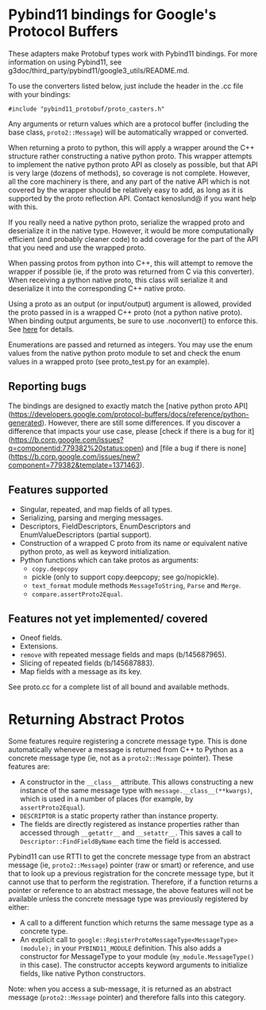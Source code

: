 # Pybind11 bindings for Google's Protocol Buffers

These adapters make Protobuf types work with Pybind11 bindings. For more
information on using Pybind11, see
g3doc/third_party/pybind11/google3_utils/README.md.

To use the converters listed below, just include the header
in the .cc file with your bindings:

```
#include "pybind11_protobuf/proto_casters.h"
```
Any arguments or return values which are a protocol buffer (including the base
class, `proto2::Message`) will be automatically wrapped or converted.

When returning a proto to python, this will apply a wrapper around the C++
structure rather constructing a native python proto. This wrapper attempts to
implement the native python proto API as closely as possible, but that API is
very large (dozens of methods), so coverage is not complete. However, all
the core machinery is there, and any part of the native API which is not covered
by the wrapper should be relatively easy to add, as long as it is supported by
the proto reflection API. Contact kenoslund@ if you want help with this.

If you really need a native python proto, serialize the wrapped proto and
deserialize it in the native type. However, it would be more computationally
efficient (and probably cleaner code) to add coverage for the part of the API
that you need and use the wrapped proto.

When passing protos from python into C++, this will attempt to remove the
wrapper if possible (ie, if the proto was returned from C via this converter).
When receiving a python native proto, this class will serialize it and
deserialize it into the corresponding C++ native proto.

Using a proto as an output (or input/output) argument is allowed, provided
the proto passed in is a wrapped C++ proto (not a python native proto).
When binding output arguments, be sure to use .noconvert() to enforce this.
See [here](https://pybind11.readthedocs.io/en/stable/advanced/functions.html#non-converting-arguments)
for details.

Enumerations are passed and returned as integers. You may use the enum values
from the native python proto module to set and check the enum values in a
wrapped proto (see proto_test.py for an example).

## Reporting bugs

The bindings are designed to exactly match the [native python proto API]
(https://developers.google.com/protocol-buffers/docs/reference/python-generated).
However, there are still some differences. If you discover a difference that
impacts your use case, please [check if there is a bug for it]
(https://b.corp.google.com/issues?q=componentid:779382%20status:open)
and [file a bug if there is none]
(https://b.corp.google.com/issues/new?component=779382&template=1371463).

## Features supported

- Singular, repeated, and map fields of all types.
- Serializing, parsing and merging messages.
- Descriptors, FieldDescriptors, EnumDescriptors and EnumValueDescriptors
  (partial support).
- Construction of a wrapped C proto from its name or equivalent native python
  proto, as well as keyword initialization.
- Python functions which can take protos as arguments:
  - `copy.deepcopy`
  - pickle (only to support copy.deepcopy; see go/nopickle).
  - `text_format` module methods `MessageToString`, `Parse` and `Merge`.
  - `compare.assertProto2Equal`.

## Features not yet implemented/ covered

- Oneof fields.
- Extensions.
- `remove` with repeated message fields and maps (b/145687965).
- Slicing of repeated fields (b/145687883).
- Map fields with a message as its key.

See proto.cc for a complete list of all bound and available methods.

# Returning Abstract Protos

Some features require registering a concrete message type. This is done
automatically whenever a message is returned from C++ to Python as a concrete
message type (ie, not as a `proto2::Message` pointer). These features are:

- A constructor in the `__class__` attribute. This allows constructing a new
  instance of the same message type with `message.__class__(**kwargs)`, which
  is used in a number of places (for example, by `assertProto2Equal`).
- `DESCRIPTOR` is a static property rather than instance property.
- The fields are directly registered as instance properties rather than
  accessed through `__getattr__` and `__setattr__`. This saves a call to
  `Descriptor::FindFieldByName` each time the field is accessed.

Pybind11 can use RTTI to get the concrete message type from an abstract message
(ie, `proto2::Message`) pointer (raw or smart) or reference, and use that to
look up a previous registration for the concrete message type, but it cannot
use that to perform the registration. Therefore, if a function returns a
pointer or reference to an abstract message, the above features will not be
available unless the concrete message type was previously registered by either:

- A call to a different function which returns the same message type as a
  concrete type.
- An explicit call to `google::RegisterProtoMessageType<MessageType>(module);`
  in your `PYBIND11_MODULE` definition. This also adds a constructor for
  MessageType to your module (`my_module.MessageType()` in this case). The
  constructor accepts keyword arguments to initialize fields, like native Python
  constructors.

Note: when you access a sub-message, it is returned as an abstract message
(`proto2::Message` pointer) and therefore falls into this category.
